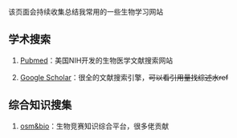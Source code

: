 该页面会持续收集总结我常用的一些生物学习网站

## 学术搜索

1. [Pubmed](https://pubmed.ncbi.nlm.nih.gov)：美国NIH开发的生物医学文献搜索网站

2. [Google Scholar](https://scholar.google.com)：很全的文献搜索引擎，~~可以看引用量找综述水ref~~


## 综合知识搜集

1. [osm&bio](https://osm.bio)：生物竞赛知识综合平台，很多佬贡献

